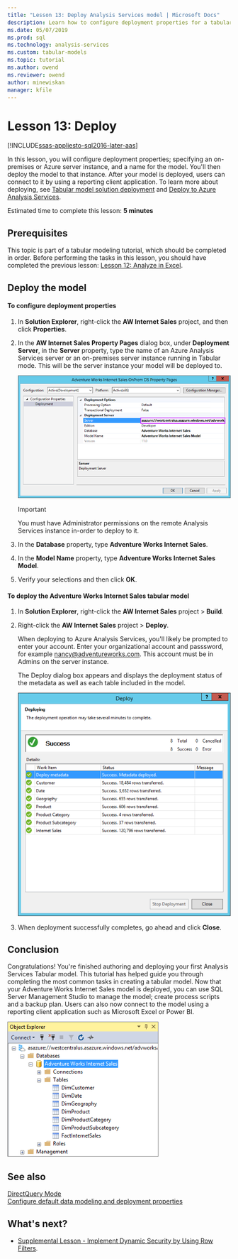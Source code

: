 ```yaml
---
title: "Lesson 13: Deploy Analysis Services model | Microsoft Docs"
description: Learn how to configure deployment properties for a tabular model project.
ms.date: 05/07/2019
ms.prod: sql
ms.technology: analysis-services
ms.custom: tabular-models
ms.topic: tutorial
ms.author: owend
ms.reviewer: owend
author: minewiskan
manager: kfile
---
```

# Lesson 13: Deploy
[!INCLUDE[ssas-appliesto-sql2016-later-aas](../includes/ssas-appliesto-sql2016-later-aas.md)]

In this lesson, you will configure deployment properties; specifying an on-premises or Azure server instance, and a name for the model. You'll then deploy the model to that instance. After your model is deployed, users can connect to it by using a reporting client application. To learn more about deploying, see [Tabular model solution deployment](../deployment/tabular-model-solution-deployment.md) and [Deploy to Azure Analysis Services](/azure/analysis-services/analysis-services-deploy).  
  
Estimated time to complete this lesson: **5 minutes**  
  
## Prerequisites  
This topic is part of a tabular modeling tutorial, which should be completed in order. Before performing the tasks in this lesson, you should have completed the previous lesson: [Lesson 12: Analyze in Excel](lesson-12-analyze-in-excel.md).  
  
## Deploy the model  
  
#### To configure deployment properties  
  
1.  In **Solution Explorer**, right-click the **AW Internet Sales** project, and then click **Properties**.  
  
2.  In the **AW Internet Sales Property Pages** dialog box, under **Deployment Server**, in the **Server** property, type the name of an Azure Analysis Services server or an on-premises server instance running in Tabular mode. This will be the server instance your model will be deployed to.  

    ![Screenshot of the Adventure Works Internet Sales Property Pages dialog box with the Server value called out.](media/aas-deploy-deployment-server-property.png)
 
    > [!IMPORTANT]  
    > You must have Administrator permissions on the remote Analysis Services instance in-order to deploy to it.  
  
3.  In the **Database** property, type **Adventure Works Internet Sales**.  
  
4.  In the **Model Name** property, type **Adventure Works Internet Sales Model**.  
  
5.  Verify your selections and then click **OK**.  
  
#### To deploy the Adventure Works Internet Sales tabular model  
  
1.  In **Solution Explorer**, right-click the **AW Internet Sales** project > **Build**.  

2.  Right-click the **AW Internet Sales** project > **Deploy**.

    When deploying to Azure Analysis Services, you'll likely be prompted to enter your account. Enter your organizational account and passsword, for example nancy@adventureworks.com. This account must be in Admins on the server instance.
  
    The Deploy dialog box appears and displays the deployment status of the metadata as well as each table included in the model.  
    
    ![A Screenshot of the Deploy dialog box showing Success.](media/aas-deploy-status.png)
  
3. When deployment successfully completes, go ahead and click **Close**.  
  
## Conclusion  
Congratulations! You're finished authoring and deploying your first Analysis Services Tabular model. This tutorial has helped guide you through completing the most common tasks in creating a tabular model. Now that your Adventure Works Internet Sales model is deployed, you can use SQL Server Management Studio to manage the model; create process scripts and a backup plan. Users can also now connect to the model using a reporting client application such as Microsoft Excel or Power BI.  

![Screenshot of the Object Explorer section with the Adventure Works Internet Sales database highlighted.](media/as-tabular-lesson13-ssms.png)
  
  
## See also  
[DirectQuery Mode](../tabular-models/directquery-mode-ssas-tabular.md)  
[Configure default data modeling and deployment properties](../tabular-models/configure-default-data-modeling-and-deployment-properties-ssas-tabular.md)    
  
  
  ## What's next?
*  [Supplemental Lesson - Implement Dynamic Security by Using Row Filters](supplemental-lesson-implement-dynamic-security-by-using-row-filters.md).